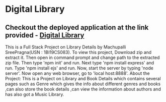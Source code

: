 # Digital Library 
<h2>Checkout the deployed application at the link provided  -
  <a href="digital-lib.netlify.app " >Digital Library </a></h2>

This is a Full Stack Project on Library Details by Machupalli SreePragna(USN : 1BI19CS083). To view this project, Download zip and extract it. Then open in command prompt and change path to the extracted zip file. Then type 'npm init' and run. Next type 'npm install express' and run. Type 'npm install ejs' and run. Now, start the server by typing 'node server'. Now open any web browser, go to 'local host:8888'.
About the Project:
This is a Project on Library and Book Details which contains several pages such as Genre which gives the info about different genres and books ,can also store the book details ,can view the information about authors and has also got a Music Library.
